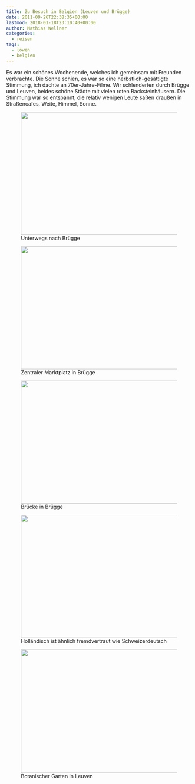```yaml
---
title: Zu Besuch in Belgien (Leuven und Brügge)
date: 2011-09-26T22:38:35+00:00
lastmod: 2018-01-18T23:10:40+00:00
author: Mathias Wellner
categories:
  - reisen
tags:
  - löwen
  - belgien
---
```

Es war ein schönes Wochenende, welches ich gemeinsam mit Freunden verbrachte. Die Sonne schien, es war so eine herbstlich-gesättigte Stimmung, ich dachte an 70er-Jahre-Filme. Wir schlenderten durch Brügge und Leuven, beides schöne Städte mit vielen roten Backsteinhäusern. Die Stimmung war so entspannt, die relativ wenigen Leute saßen draußen in Straßencafes, Weite, Himmel, Sonne. 

<figure style="max-width: 500px;">
  <img src="https://lh5.googleusercontent.com/-Pq4tFjGHzdM/ToDfT51pJtI/AAAAAAAAALk/cVyrpMI_9GM/s800/MW_20110924_1149.jpg" height="333" width="500" />  
  <figcaption>Unterwegs nach Brügge</figcaption>
</figure>

<figure style="max-width: 500px;">
  <img src="https://lh5.googleusercontent.com/-iUGkvexiHFg/ToDfUJBMiGI/AAAAAAAAALw/8dxfOsnX3UQ/s800/MW_20110924_1184.jpg" height="333" width="500" />  
  <figcaption>Zentraler Marktplatz in Brügge</figcaption>
</figure>

<figure style="max-width: 500px;">
  <img src="https://lh3.googleusercontent.com/-gxyjEChTs00/ToDfU7Grs4I/AAAAAAAAAL8/3vHrT4b_mnY/s800/MW_20110924_1212.jpg" height="333" width="500" />  
  <figcaption>Brücke in Brügge</figcaption>
</figure>

<figure style="max-width: 500px;">
  <img src="https://lh3.googleusercontent.com/-jV8HMvoYBa8/ToDfV5DjGfI/AAAAAAAAAME/ZaOU60rRtGQ/s800/MW_20110925_1262.jpg" height="333" width="500" />  
  <figcaption>Holländisch ist ähnlich fremdvertraut wie Schweizerdeutsch</figcaption>
</figure>

<figure style="max-width: 500px;">
  <img src="https://lh3.googleusercontent.com/-pmivi4u8SbY/ToDfVP7OjHI/AAAAAAAAAL4/tLVmbeZvpiE/s800/MW_20110925_1248.jpg" height="335" width="500" />  
  <figcaption>Botanischer Garten in Leuven</figcaption>
</figure>